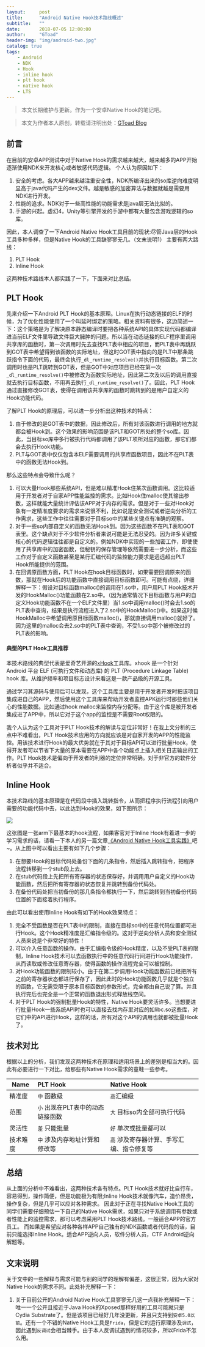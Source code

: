 ```yaml
---
layout:     post
title:      "Android Native Hook技术路线概述"
subtitle:   ""
date:       2018-07-05 12:00:00
author:     "GToad"
header-img: "img/android-two.jpg"
catalog: true
tags:
    - Android
    - NDK
    - Hook
    - inline hook
    - plt hook
    - native hook
    - LTS
---
```


> 本文长期维护与更新。作为一个安卓Native Hook的笔记吧。 
 
> 本文为作者本人原创，转载请注明出处：[GToad Blog](https://gtoad.github.io/2018/07/05/Android-Native-Hook/)

## 前言

在目前的安卓APP测试中对于Native Hook的需求越来越大，越来越多的APP开始逐渐使用NDK来开发核心或者敏感代码逻辑。
个人认为原因如下：
1. 安全的考虑。各大APP越来越注重安全性，NDK所编译出来的so库逆向难度明显高于java代码产生的dex文件。越是敏感的加密算法与数据就越是需要用NDK进行开发。
2. 性能的追求。NDK对于一些高性能的功能需求是java层无法比拟的。
3. 手游的兴起。虚幻4，Unity等引擎开发的手游中都有大量包含游戏逻辑的so库。

因此，本人调查了一下Android Native Hook工具目前的现状:尽管Java层的Hook工具多种多样，但是Native Hook的工具缺寥寥无几。（文末说明1）
主要有两大路线：
1. PLT Hook
2. Inline Hook

这两种技术路线本人都实践了一下，下面来对比总结。


## PLT Hook

先来介绍一下Android PLT Hook的基本原理。Linux在执行动态链接的ELF的时候，为了优化性能使用了一个叫延时绑定的策略。相关资料有很多，这边简述一下：这个策略是为了解决原本静态编译时要把各种系统API的具体实现代码都编译进当前ELF文件里导致文件巨大臃肿的问题。所以当在动态链接的ELF程序里调用共享库的函数时，第一次调用时先去查找PLT表中相应的项目，而PLT表中再跳跃到GOT表中希望得到该函数的实际地址，但这时GOT表中指向的是PLT中那条跳跃指令下面的代码，最终会执行`_dl_runtime_resolve()`并执行目标函数。第二次调用时也是PLT跳转到GOT表，但是GOT中对应项目已经在第一次`_dl_runtime_resolve()`中被修改为函数实际地址，因此第二次及以后的调用直接就去执行目标函数，不用再去执行`_dl_runtime_resolve()`了。因此，PLT Hook通过直接修改GOT表，使得在调用该共享库的函数时跳转到的是用户自定义的Hook功能代码。

了解PLT Hook的原理后，可以进一步分析出这种技术的特点：

1. 由于修改的是GOT表中的数据，因此修改后，所有对该函数进行调用的地方就都会被Hook到。这个效果的影响范围是该PLT和GOT所处的整个so库。因此，当目标so库中多行被执行代码都调用了该PLT项所对应的函数，那它们都会去执行Hook功能。
2. PLT与GOT表中仅仅包含本ELF需要调用的共享库函数项目，因此不在PLT表中的函数无法Hook到。

那么这些特点会导致什么呢？

1. 可以大量Hook那些系统API，但是难以精准Hook住某次函数调用。这比较适用于开发者对于自家APP性能监控的需求。比如Hook住malloc使其输出参数，这样就能大量统计评估该APP对于内存的需求。但是对于一些对Hook对象有一定精准度要求的需求来说很不利，比如说是安全测试或者逆向分析的工作需求，这些工作中往往需要对于目标so中的某些关键点有准确的观察。
2. 对于一些so内部自定义的函数无法Hook到。因为这些函数不在PLT表和GOT表里。这个缺点对于不少软件分析者来说可能是无法忍受的。因为许多关键或核心的代码逻辑往往都是自定义的。例如NDK中实现的一些加密工作，即使使用了共享库中的加密函数，但秘钥的保存管理等依然需要进一步分析，而这些工作对于自定义函数甚至是某行汇编代码的监控能力要求是远远超出PLT Hook所能提供的范围。
3. 在回调原函数方面，PLT Hook在hook目标函数时，如果需要回调原来的函数，那就在Hook后的功能函数中直接调用目标函数即可。可能有点绕，详细解释一下：假设对目标函数malloc()的调用在1.so中，用户用PLT Hook技术开发的HookMalloc()功能函数在2.so中。（因为通常情况下目标函数与用户的自定义Hook功能函数不在一个ELF文件里）当1.so中调用malloc()时会去1.so的PLT表中查询，结果是执行流程进入了2.so中的HookMalloc()中。如果这时候HookMalloc中希望调用原目标函数malloc()，那就直接调用malloc()就好了。因为这里的malloc会去2.so中的PLT表中查询，不受1.so中那个被修改过的PLT表的影响。

#### 典型的PLT Hook工具推荐

本技术路线的典型代表是爱奇艺开源的[xHook](https://github.com/iqiyi/xHook)工具库。xhook 是一个针对 Android 平台 ELF (可执行文件和动态库) 的 PLT (Procedure Linkage Table) hook 库。从维护频率和项目标志设计来看这是一款产品级的开源工具。

通过学习其源码与使用后可以发现，这个工具库主要是用于开发者开发时把该项目集成进自己的APP，然后使用这个工具库来帮助开发者监控APK运行时那些他们关心的性能数据。比如通过hook malloc来监控内存分配等。由于这个库是被开发者集成进了APP中，所以它对于这个app的监控是不需要Root权限的。

我个人认为这个工具对于PLT Hook技术的解读与定位非常好！在我上文分析的三点中不难看出，PLT Hook技术应用的方向就应该是对自家开发的APP的性能监控。用该技术进行Hook的最大优势就在于其对于目标API可以进行批量Hook，使得开发者可以节省下大量的原本需要在APP中各个功能点上插入相关日志输出的工作。PLT Hook技术是偏向于开发者的利器的定位非常明确。对于非官方的软件分析者似乎并不适合。

## Inline Hook

本技术路线的基本原理是在代码段中插入跳转指令，从而把程序执行流程引向用户需要的功能代码中去，以此达到Hook的效果，如下图所示：

![](/img/in-post/post-android-native-hook-practice/armhook.png)

这张图是一张arm下最基本的hook流程，如果客官对于Inline Hook有着进一步的学习需求的话，请看一下本人的另一篇文章[《Android Native Hook工具实践》](https://gtoad.github.io/2018/07/06/Android-Native-Hook-Practice/)吧~。从上图中可以看出主要有如下几个步骤：

1. 在想要Hook的目标代码处备份下面的几条指令，然后插入跳转指令，把程序流程转移到一个stub段上去。
2. 在stub代码段上先把所有寄存器的状态保存好，并调用用户自定义的Hook功能函数，然后把所有寄存器的状态恢复并跳转到备份代码处。
3. 在备份代码处把当初备份的那几条指令都执行一下，然后跳转到当初备份代码位置的下面接着执行程序。

由此可以看出使用Inline Hook有如下的Hook效果特点：

1. 完全不受函数是否在PLT表中的限制，直接在目标so中的任意代码位置都可进行Hook。这个Hook精准度是汇编指令级的。这对于逆向分析人员和安全测试人员来说是个非常好的特性！
2. 可以介入任意函数的操作。由于汇编指令级的Hook精度，以及不受PLT表的限制，Inline Hook技术可以去函数执行中的任意代码行间进行Hook功能操作，从而读取或修改任意寄存器，使得函数的操作流程完全可以被控制。
3. 对Hook功能函数的限制较小。由于在第二步调用Hook功能函数前已经把所有之前的寄存器状态都进行保存了，因此此时的Hook功能函数几乎就是个独立的函数，它无需受限于原本目标函数的参数形式，完全都由自己说了算。并且执行完后也完全是一个正常的函数退出形式释放栈空间。
4. 对于PLT Hook的强制批量Hook的特性，Native Hook要灵活许多。当想要进行批量Hook一些系统API时也可以直接去找内存里对应的如libc.so这些库，对它们中的API进行Hook，这样的话，所有对这个API的调用也就都被批量Hook了。

## 技术对比

根据以上的分析，我们发现这两种技术在原理和适用场景上的差别是相当大的。因此有必要进行一下对比，给那些有Native Hook需求的童鞋一些参考。

| Name | PLT Hook | Native Hook | 
| - | :- | :- | 
| 精准度 | `中` 函数级 | `高`汇编级 | 
| 范围 | `小` 出现在PLT表中的动态链接函数 | `大` 目标so内全部可执行代码 | 
| 灵活性 | `差` 只能批量 | `好` 单次或批量都可以 |
| 技术难度 | `中` 涉及内存地址计算和修改等 | `高` 涉及寄存器计算、手写汇编、指令修复等 |

## 总结

从上面的分析中不难看出，这两种技术各有特点。PLT Hook技术就好比自行车，容易得到，操作简便，但是功能极为有限;Inline Hook技术就像汽车，造价昂贵，操作复杂，但是几乎可以应对各种需求。
因此对于正在寻找Native Hook工具的同学们需要仔细预估一下自己的Native Hook需求，如果只对于系统调用有参数或者性能上的监控需求，那可以考虑采用PLT Hook技术路线。一般适合APP的官方员工。
而如果是希望应对各种各样APP自己独有的NDK函数或者代码段的话，目前只能选择Inline Hook。适合APP逆向人员，软件分析人员，CTF Android逆向解题等。

## 文末说明

关于文中的一些解释与需求可能与别的同学的理解有偏差，这很正常，因为大家对Native Hook的需求不同。此处补充解释一下：

1. 关于目前公开的Android Native Hook工具寥寥无几这一点我补充解释一下：唯一一个公开且接近于Java Hook的Xposed那样好用的工具可能就只是Cydia Substrate了。但是该项目已经好几年没更新，并且只支持到`安卓5.0以前`。还有一个不错的Native Hook工具是`Frida`，但是它的运行原理涉及`调试`，因此遇到`反调试`会相当棘手。由于本人反调试遇到的情况较多，所以Frida不怎么用。

